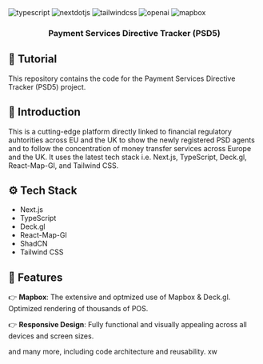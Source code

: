 <div>

  <div>
    <img src="https://img.shields.io/badge/-Typescript-black?style=for-the-badge&logoColor=white&logo=typescript&color=3178C6" alt="typescript" />
    <img src="https://img.shields.io/badge/-Next_._JS-black?style=for-the-badge&logoColor=white&logo=nextdotjs&color=000000" alt="nextdotjs" />
    <img src="https://img.shields.io/badge/-Tailwind_CSS-black?style=for-the-badge&logoColor=white&logo=tailwindcss&color=06B6D4" alt="tailwindcss" />
    <img src="https://img.shields.io/badge/-OpenAI-black?style=for-the-badge&logoColor=white&logo=openai&color=412991" alt="openai" />
    <img src="https://img.shields.io/badge/-Mapbox-black?style=for-the-badge&logoColor=white&logo=mapbox&color=0000FF" alt="mapbox" />
  </div>

  <h3 align="center">Payment Services Directive Tracker (PSD5)</h3>

</div>

## 🚨 Tutorial

This repository contains the code for the Payment Services Directive Tracker (PSD5) project.

## <a name="introduction">🤖 Introduction</a>

This is a cutting-edge platform directly linked to financial regulatory auhtorities across EU and the UK to show the newly registered PSD agents and to follow the concentration of money transfer services across Europe and the UK.
It uses the latest tech stack i.e. Next.js, TypeScript, Deck.gl, React-Map-Gl, and Tailwind CSS.

## <a name="tech-stack">⚙️ Tech Stack</a>

- Next.js
- TypeScript
- Deck.gl
- React-Map-Gl
- ShadCN
- Tailwind CSS

## <a name="features">🔋 Features</a>

👉 **Mapbox**: The extensive and optmized use of Mapbox & Deck.gl. Optimized rendering of thousands of POS.

👉 **Responsive Design**: Fully functional and visually appealing across all devices and screen sizes.

and many more, including code architecture and reusability.
xw
